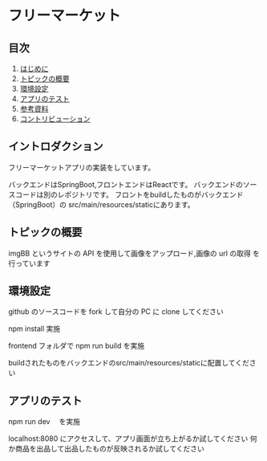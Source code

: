 # フリーマーケット

## 目次

1.  [はじめに](#introduction)
2.  [トピックの概要](#overview-of-topics)
3.  [環境設定](#environment)
4.  [アプリのテスト](#installing-dependencies)
5.  [参考資料](#resources)
6.  [コントリビューション](#contributing)

## イントロダクション

フリーマーケットアプリの実装をしています。


バックエンドはSpringBoot,フロントエンドはReactです。
バックエンドのソースコードは別のレポジトリです。
フロントをbuildしたものがバックエンド（SpringBoot）の
src/main/resources/staticにあります。

## トピックの概要

imgBB というサイトの API を使用して画像をアップロード,画像の url の取得
を行っています

## 環境設定

github のソースコードを fork して自分の PC に clone してください

npm install 実施


frontend フォルダで npm run build を実施

buildされたものをバックエンドのsrc/main/resources/staticに配置してください

## アプリのテスト

npm run dev 　を実施

localhost:8080 にアクセスして、アプリ画面が立ち上がるか試してください
何か商品を出品して出品したものが反映されるか試してください
